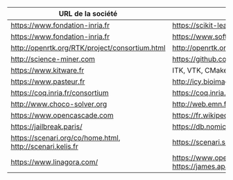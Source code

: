 | URL de la société                                             | Logiciels libres                                                                                              |
|---------------------------------------------------------------|---------------------------------------------------------------------------------------------------------------|
| <https://www.fondation-inria.fr>                              | <https://scikit-learn.fondation-inria.fr>                                                                     |
| <https://www.fondation-inria.fr>                              | <https://www.softwareheritage.org>                                                                            |
| <http://openrtk.org/RTK/project/consortium.html>              | <http://openrtk.org>                                                                                          |
| <http://science-miner.com>                                    | <https://github.com/kermitt2/grobid>                                                                          |
| <https://www.kitware.fr>                                      | ITK, VTK, CMake, Paraview                                                                                     |
| <https://www.pasteur.fr>                                      | <http://icy.bioimageanalysis.org>                                                                             |
| <https://coq.inria.fr/consortium>                             | <https://coq.inria.fr>                                                                                        |
| <http://www.choco-solver.org>                                 | <http://web.emn.fr/x-info/ppc/index_en.html>                                                                  |
| <https://www.opencascade.com>                                 | <https://fr.wikipedia.org/wiki/Open_CASCADE_Technology#Liens_externes>                                        |
| <https://jailbreak.paris/>                                    | <https://db.nomics.world/>                                                                                    |
| <https://scenari.org/co/home.html>, <http://scenari.kelis.fr> | <https://scenari.software/fr/>                                                                                |
| <https://www.linagora.com/>                                   | <https://www.open-paas.org/>, <https://www.linshare.org/>, <https://james.apache.org>, <https://www.linto.ai> |
